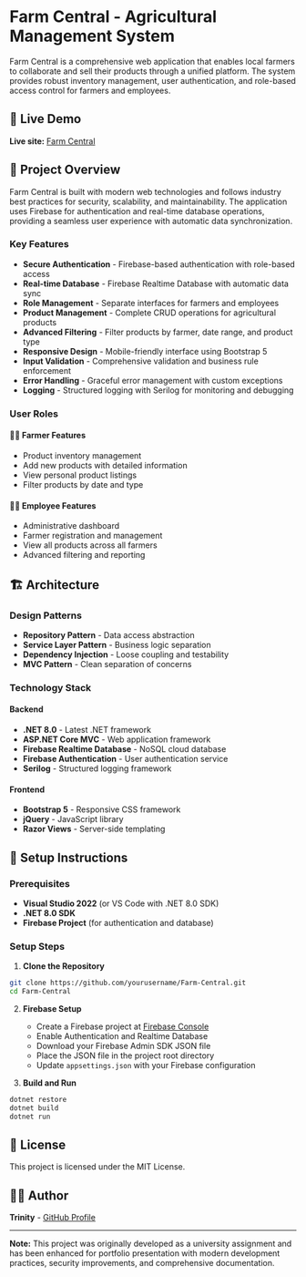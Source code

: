 # Farm Central - Agricultural Management System

Farm Central is a comprehensive web application that enables local farmers to collaborate and sell their products through a unified platform. The system provides robust inventory management, user authentication, and role-based access control for farmers and employees.

## 🌟 Live Demo
**Live site:** [Farm Central](https://st10083735.azurewebsites.net/)

## 🚀 Project Overview

Farm Central is built with modern web technologies and follows industry best practices for security, scalability, and maintainability. The application uses Firebase for authentication and real-time database operations, providing a seamless user experience with automatic data synchronization.

### Key Features
- **Secure Authentication** - Firebase-based authentication with role-based access
- **Real-time Database** - Firebase Realtime Database with automatic data sync
- **Role Management** - Separate interfaces for farmers and employees
- **Product Management** - Complete CRUD operations for agricultural products
- **Advanced Filtering** - Filter products by farmer, date range, and product type
- **Responsive Design** - Mobile-friendly interface using Bootstrap 5
- **Input Validation** - Comprehensive validation and business rule enforcement
- **Error Handling** - Graceful error management with custom exceptions
- **Logging** - Structured logging with Serilog for monitoring and debugging

### User Roles

#### 👨‍🌾 Farmer Features
- Product inventory management
- Add new products with detailed information
- View personal product listings
- Filter products by date and type

#### 👨‍💼 Employee Features
- Administrative dashboard
- Farmer registration and management
- View all products across all farmers
- Advanced filtering and reporting

## 🏗️ Architecture

### Design Patterns
- **Repository Pattern** - Data access abstraction
- **Service Layer Pattern** - Business logic separation
- **Dependency Injection** - Loose coupling and testability
- **MVC Pattern** - Clean separation of concerns

### Technology Stack

#### Backend
- **.NET 8.0** - Latest .NET framework
- **ASP.NET Core MVC** - Web application framework
- **Firebase Realtime Database** - NoSQL cloud database
- **Firebase Authentication** - User authentication service
- **Serilog** - Structured logging framework

#### Frontend
- **Bootstrap 5** - Responsive CSS framework
- **jQuery** - JavaScript library
- **Razor Views** - Server-side templating

## 🚀 Setup Instructions

### Prerequisites
- **Visual Studio 2022** (or VS Code with .NET 8.0 SDK)
- **.NET 8.0 SDK**
- **Firebase Project** (for authentication and database)

### Setup Steps

1. **Clone the Repository**
```bash
git clone https://github.com/yourusername/Farm-Central.git
cd Farm-Central
```

2. **Firebase Setup**
   - Create a Firebase project at [Firebase Console](https://console.firebase.google.com/)
   - Enable Authentication and Realtime Database
   - Download your Firebase Admin SDK JSON file
   - Place the JSON file in the project root directory
   - Update `appsettings.json` with your Firebase configuration

3. **Build and Run**
```bash
dotnet restore
dotnet build
dotnet run
```

## 📝 License

This project is licensed under the MIT License.

## 👨‍💻 Author

**Trinity** - [GitHub Profile](https://github.com/TrinityJayd)

---

**Note:** This project was originally developed as a university assignment and has been enhanced for portfolio presentation with modern development practices, security improvements, and comprehensive documentation.
